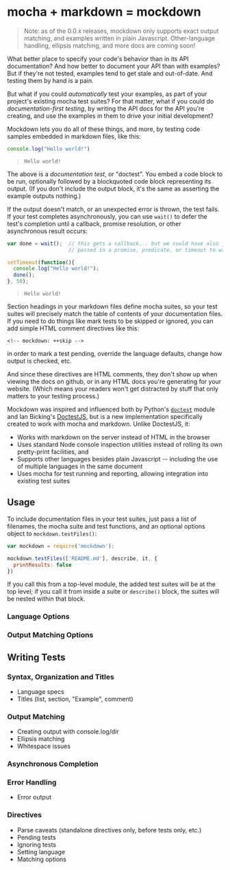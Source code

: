 # mocha + markdown = mockdown

> Note: as of the 0.0.x releases, mockdown only supports exact output matching, and examples written in plain Javascript.  Other-language handling, ellipsis matching, and more docs are coming soon!

What better place to specify your code's behavior than in its API documentation?  And how better to document your API than with examples?  But if they're not tested, examples tend to get stale and out-of-date.  And testing them by hand is a pain.

But what if you could *automatically* test your examples, as part of your project's existing mocha test suites?  For that matter, what if you could do *documentation-first testing*, by writing the API docs for the API you're creating, and use the examples in them to drive your initial development?

Mockdown lets you do all of these things, and more, by testing code samples embedded in markdown files, like this:

```javascript
console.log("Hello world!")
```
>     Hello world!

The above is a *documentation test*, or "doctest".  You embed a code block to be run, optionally followed by a blockquoted code block representing its output.  (If you don't include the output block, it's the same as asserting the example outputs nothing.)

If the output doesn't match, or an unexpected error is thrown, the test fails.  If your test completes asynchronously, you can use `wait()` to defer the test's completion until a callback, promise resolution, or other asynchronous result occurs:

<!-- mockdown: --printResults -->

```javascript
var done = wait();  // this gets a callback... but we could have also just
                    // passed in a promise, predicate, or timeout to wait for

setTimeout(function(){
  console.log("Hello world!");
  done();
}, 50);
```
>     Hello world!

Section headings in your markdown files define mocha suites, so your test suites will precisely match the table of contents of your documentation files.  If you need to do things like mark tests to be skipped or ignored, you can add simple HTML comment directives like this:

<!-- mockdown: ++ignore -->
    <!-- mockdown: ++skip -->

in order to mark a test pending, override the language defaults, change how output is checked, etc.

And since these directives are HTML comments, they don't show up when viewing the docs on github, or in any HTML docs you're generating for your website.  (Which means your readers won't get distracted by stuff that only matters to your testing process.)

Mockdown was inspired and influenced both by Python's [`doctest`](https://docs.python.org/2/library/doctest.html#simple-usage-checking-examples-in-a-text-file) module and Ian Bicking's [DoctestJS](http://doctestjs.org/), but is a new implementation specifically created to work with mocha and markdown.  Unlike DoctestJS, it:

* Works with markdown on the server instead of HTML in the browser
* Uses standard Node console inspection utilities instead of rolling its own pretty-print facilities, and
* Supports other languages besides plain Javascript -- including the use of multiple languages in the same document
* Uses mocha for test running and reporting, allowing integration into existing test suites

## Usage

To include documentation files in your test suites, just pass a list of filenames, the mocha suite and test functions, and an optional options object to `mockdown.testFiles()`:

<!-- mockdown: ++skip -->
```js
var mockdown = require('mockdown');

mockdown.testFiles(['README.md'], describe, it, {
  printResults: false  
})
```

If you call this from a top-level module, the added test suites will be at the top level;  if you call it from inside a suite or `describe()` block, the suites will be nested within that block.

### Language Options

### Output Matching Options

## Writing Tests

### Syntax,  Organization and Titles
* Language specs
* Titles (list, section, "Example", comment)

### Output Matching

* Creating output with console.log/dir
* Ellipsis matching
* Whitespace issues

### Asynchronous Completion

### Error Handling
* Error output


### Directives

* Parse caveats (standalone directives only, before tests only, etc.)
* Pending tests
* Ignoring tests
* Setting language
* Matching options
